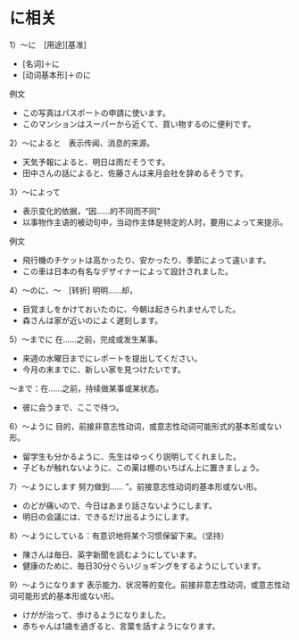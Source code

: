 に相关
===
1）～に　[用途][基准]  
+ [名词]＋に  
+ [动词基本形]＋のに

例文
+ この写真はパスポートの申請に使います。
+ このマンションはスーパーから近くて、買い物するのに便利です。

2）～によると　表示传闻、消息的来源。
+ 天気予報によると、明日は雨だそうです。
+ 田中さんの話によると、佐藤さんは来月会社を辞めるそうです。

3）～によって 
+ 表示变化的依据，“因……的不同而不同”
+ 以事物作主语的被动句中，当动作主体是特定的人时，要用によって来提示。

例文
+ 飛行機のチケットは高かったり、安かったり、季節によって違います。
+ この車は日本の有名なデザイナーによって設計されました。

4）～のに、～　[转折] 明明……却，
+ 目覚ましをかけておいたのに、今朝は起きられませんでした。
+ 森さんは家が近いのによく遅刻します。

5）～までに 在……之前，完成或发生某事。 
+ 来週の水曜日までにレポートを提出してください。
+ 今月の末までに、新しい家を見つけたいです。

～まで：在……之前，持续做某事或某状态。
+ 彼に会うまで、ここで待つ。

6）～ように 目的，前接非意志性动词，或意志性动词可能形式的基本形或ない形。
+ 留学生も分かるように、先生はゆっくり説明してくれました。
+ 子どもが触れないように、この薬は棚のいちばん上に置きましょう。

7）～ようにします 努力做到…… ”。前接意志性动词的基本形或ない形。
+ のどが痛いので、今日はあまり話さないようにします。
+ 明日の会議には、できるだけ出るようにします。

8）～ようにしている：有意识地将某个习惯保留下来。（坚持）
+ 陳さんは毎日、英字新聞を読むようにしています。
+ 健康のために、毎日30分ぐらいジョギングをするようにしています。

9）～ようになります 表示能力、状况等的变化。前接非意志性动词，或意志性动词可能形式的基本形或ない形。
+ けがが治って、歩けるようになりました。
+ 赤ちゃんは1歳を過ぎると、言葉を話すようになります。



